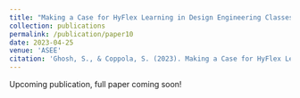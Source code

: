 ```yaml
---
title: "Making a Case for HyFlex Learning in Design Engineering Classes"
collection: publications
permalink: /publication/paper10
date: 2023-04-25
venue: 'ASEE'
citation: 'Ghosh, S., & Coppola, S. (2023). Making a Case for HyFlex Learning in Design Engineering Classes. In 2023 ASEE Annual Conference & Exposition.'
---
```

Upcoming publication, full paper coming soon!
